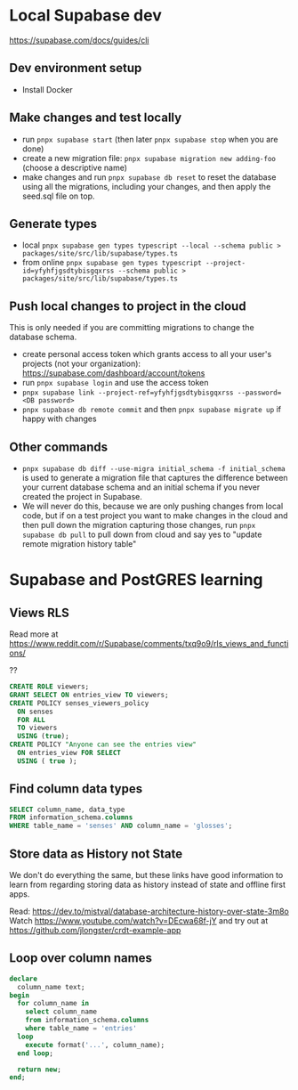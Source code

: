 # Local Supabase dev

https://supabase.com/docs/guides/cli

## Dev environment setup
- Install Docker

## Make changes and test locally
- run `pnpx supabase start` (then later `pnpx supabase stop` when you are done)
- create a new migration file: `pnpx supabase migration new adding-foo` (choose a descriptive name)
- make changes and run `pnpx supabase db reset` to reset the database using all the migrations, including your changes, and then apply the seed.sql file on top.

## Generate types
- local `pnpx supabase gen types typescript --local --schema public > packages/site/src/lib/supabase/types.ts`
- from online `pnpx supabase gen types typescript --project-id=yfyhfjgsdtybisgqxrss --schema public > packages/site/src/lib/supabase/types.ts`

## Push local changes to project in the cloud
This is only needed if you are committing migrations to change the database schema.
- create personal access token which grants access to all your user's projects (not your organization): https://supabase.com/dashboard/account/tokens
- run `pnpx supabase login` and use the access token
- `pnpx supabase link --project-ref=yfyhfjgsdtybisgqxrss --password=<DB password>`
- `pnpx supabase db remote commit` and then `pnpx supabase migrate up` if happy with changes

## Other commands
- `pnpx supabase db diff --use-migra initial_schema -f initial_schema` is used to generate a migration file that captures the difference between your current database schema and an initial schema if you never created the project in Supabase.
- We will never do this, because we are only pushing changes from local code, but if on a test project you want to make changes in the cloud and then pull down the migration capturing those changes, run `pnpx supabase db pull` to pull down from cloud and say yes to "update remote migration history table"

# Supabase and PostGRES learning

## Views RLS

Read more at https://www.reddit.com/r/Supabase/comments/txq9o9/rls_views_and_functions/

??

```sql
CREATE ROLE viewers;
GRANT SELECT ON entries_view TO viewers;
CREATE POLICY senses_viewers_policy
  ON senses
  FOR ALL
  TO viewers
  USING (true);
CREATE POLICY "Anyone can see the entries view"
  ON entries_view FOR SELECT
  USING ( true );
```

## Find column data types

```sql
SELECT column_name, data_type
FROM information_schema.columns
WHERE table_name = 'senses' AND column_name = 'glosses';
```

## Store data as History not State

We don't do everything the same, but these links have good information to learn from regarding storing data as history instead of state and offline first apps.

Read: https://dev.to/mistval/database-architecture-history-over-state-3m8o
Watch https://www.youtube.com/watch?v=DEcwa68f-jY and try out at https://github.com/jlongster/crdt-example-app

## Loop over column names

```sql
declare
  column_name text;
begin
  for column_name in
    select column_name
    from information_schema.columns
    where table_name = 'entries'
  loop
    execute format('...', column_name);
  end loop;

  return new;
end;
```
